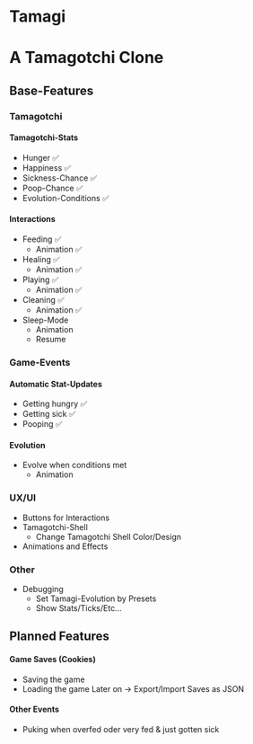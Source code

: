 ﻿# Tamagi #
# A Tamagotchi Clone #

## Base-Features

### Tamagotchi
#### Tamagotchi-Stats
- Hunger ✅
- Happiness ✅
- Sickness-Chance ✅
- Poop-Chance ✅
- Evolution-Conditions ✅

#### Interactions
- Feeding ✅
  - Animation ✅
- Healing ✅
  - Animation ✅
- Playing ✅
  - Animation ✅
- Cleaning ✅
  - Animation ✅
- Sleep-Mode
  - Animation
  - Resume

### Game-Events
#### Automatic Stat-Updates
- Getting hungry ✅
- Getting sick ✅
- Pooping ✅
  
#### Evolution
- Evolve when conditions met
  - Animation

### UX/UI
- Buttons for Interactions
- Tamagotchi-Shell
  - Change Tamagotchi Shell Color/Design
- Animations and Effects

### Other
- Debugging
  - Set Tamagi-Evolution by Presets
  - Show Stats/Ticks/Etc...

 
## Planned Features
#### Game Saves (Cookies)
- Saving the game
- Loading the game
Later on -> Export/Import Saves as JSON

#### Other Events
- Puking when overfed oder very fed & just gotten sick
 



